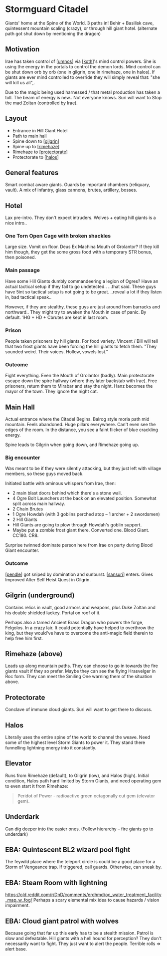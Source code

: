 # Stormguard Citadel
Giants' home at the Spine of the World.
3 paths in! Behir + Basilisk cave, quintessent mountain scaling (crazy), or through hill giant hotel.
(alternate path got shut down by mentioning the dragon)

## Motivation
Irae has taken control of [[umnos]] via [[koth]]'s mind control powers. She is using the energy in the portals to control the demon lords.
Mind control can be shut down orb by orb (one in gilgrin, one in rimehaze, one in halos).
If giants are ever mind controlled to override they will simply reveal that: "she will kill us all",.

Due to the magic being used harnessed / that metal production has taken a toll. The beam of energy is new.. Not everyone knows. Suri will want to Stop the mad Zoltan (controlled by Irae).

## Layout
- Entrance in Hill Giant Hotel
- Path to main hall
- Spine down to [[gilgrin]]
- Spine up to [[rimehaze]]
- Rimehaze to [[protectorate]]
- Protectorate to [[halos]]

## General features
Smart combat aware giants.
Guards by important chambers (reliquary, vault).
A mix of infantry, glass cannons, brutes, artillery, bosses.

## Hotel
Lax pre-intro. They don't expect intruders. Wolves + eating hill giants is a nice intro..

### One Torn Open Cage with broken shackles
Large size. Vomit on floor. Deus Ex Machina Mouth of Grolantor?
If they kill him though, they get the some gross food with a temporary STR bonus, then poisoned.

### Main passage
Have some Hill Giants dumbly commandeering a legion of Ogres?
Have an actual tactical setup if they fail to go undetected..
...that said. These guys have 5int so tactical setup is not going to be great.
..reveal a lot if they listen in, bad tactical speak..

However, if they are stealthy, these guys are just around from barracks and northward..
They might try to awaken the Mouth in case of panic.
By default. 1HG + HD + Cbrutes are kept in last room.

### Prison
People taken prisoners by hill giants. For food variety.
Vincent / Bill will tell that two frost giants have been forcing the hill giants to fetch them.
"They sounded weird. Their voices. Hollow, vowels lost."

### Outcome
Fight everything. Even the Mouth of Grolantor (badly).
Main protectorate escape down the spire hallway (where they later backstab with Irae).
Free prisoners, return them to Mirabar and stay the night. Hanz becomes the mayor of the town. They ignore the night cat.

## Main Hall
Actual entrance where the Citadel Begins.
Balrog style moria path mid mountain. Feels abandoned. Huge pillars everywhere. Can't even see the edges of the room. In the distance, you see a faint flicker of blue crackling energy.

Spine leads to Gilgrin when going down, and Rimehaze going up.

### Big encounter
Was meant to be if they were silently attacking, but they just left with village members, so these guys moved back.

Initiated battle with ominous whispers from Irae, then:

- 2 main blast doors behind which there's a stone wall.
- 4 Ogre Bolt Launchers at the back on an elevated position. Somewhat split across main hallway.
- 2 Chain Brutes
- 1 Ogre Howdah (with 3 goblins perched atop – 1 archer + 2 swordsmen)
- 2 Hill Giants
- Hill Giants are going to plow through Howdah's goblin support.
- Maybe put a zombie frost giant there. Converted one. Blood Giant. CC180. CR8.

Surprise twinned dominate person here from Irae on party during Blood Giant encounter.

### Outcome
[[pendle]] got sniped by domination and sunburst.
[[sansuri]] enters. Gives Improved Alter Self Heist Quest in Gilgrin.

## Gilgrin (underground)
Contains relics in vault, good armors and weapons, plus Duke Zoltan and his double shielded lackey. Portal on roof of it.

Perhaps also a tamed Ancient Brass Dragon who powers the forge, Felgolos. In a crazy lair.
It could potentially have helped to overthrow the king, but they would've have to overcome the anti-magic field therein to help free him first.

## Rimehaze (above)
Leads up along mountain paths. They can choose to go in towards the fire giants vault if they so prefer. Maybe they can see the flying Hrasvelger in Roc form.
They can meet the Smiling One warning them of the situation above.

## Protectorate
Conclave of immune cloud giants. Suri will want to get there to discuss.

## Halos
Literally uses the entire spine of the world to channel the weave. Need some of the highest level Storm Giants to power it. They stand there funnelling lightning energy into it constantly.

## Elevator
Runs from Rimehaze (default), to Gilgrin (low), and Halos (high).
Initial condition, Halos path hard limited by Storm Giants, and need operating gem to even start it from Rimehaze:
> Peridot of Power - radioactive green octagonally cut gem (elevator gem).

## Underdark
Can dig deeper into the easier ones. (Follow hierarchy – fire giants go to underdark)

## EBA: Quintescent BL2 wizard pool fight
The feywild place where the teleport circle is could be a good place for a Storm of Vengeance trap. If triggered, call guards. Otherwise, can sneak by.

## EBA: Steam Room with lightning
https://old.reddit.com/r/DnD/comments/erdhmd/oc_water_treatment_facility_map_w_fog/
Perhaps a scary elemental mix idea to cause hazards / vision impairment.

## EBA: Cloud giant patrol with wolves
Because going that far up this early has to be a stealth mission.
Patrol is slow and defeatable. Hill giants with a hell hound for perception?
They don't necessarily want to fight. They just want to alert the people.
Terrible rolls => alert base.

[//begin]: # "Autogenerated link references for markdown compatibility"
[umnos]: ../npcs/umnos "Fracto-Nimbuli"
[koth]: ../npcs/koth "Koth M'gog"
[gilgrin]: gilgrin "Gilgrin"
[rimehaze]: rimehaze "Rimehaze"
[protectorate]: protectorate "Protectorate"
[halos]: halos "Halos"
[pendle]: ../pcs/pendle "Pendleblip"
[sansuri]: ../npcs/sansuri "Sansuri"
[//end]: # "Autogenerated link references"
